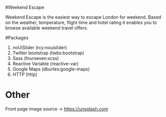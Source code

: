 #Weekend Escape 

Weekend Escape is the easiest way to escape London for weekend.
Based on the weather, temperature, flight time and hotel rating it enables you to browse available weekend travel offers.

#Packages

1. noUiSlider (rcy:nouislider)
2. Twitter bootstrap (twbs:bootstrap)
3. Sass (fourseven:scss)
4. Reactive Variable (reactive-var)
5. Google Maps (dburles:google-maps)
6. HTTP (http)

# Other
Front page image source -> https://unsplash.com
